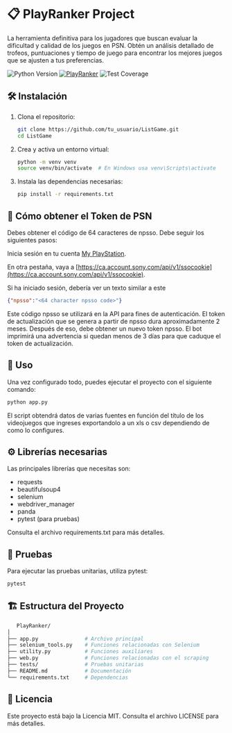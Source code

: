 # 📋 PlayRanker Project

La herramienta definitiva para los jugadores que buscan evaluar la dificultad y calidad de los juegos en PSN. Obtén un análisis detallado de trofeos, puntuaciones y tiempo de juego para encontrar los mejores juegos que se ajusten a tus preferencias.

![Python Version](https://img.shields.io/badge/python-3.12%2B-blue)
[![PlayRanker](https://github.com/rafacc87/PlayRanker/actions/workflows/python-app.yml/badge.svg)](https://github.com/rafacc87/PlayRanker/actions/workflows/python-app.yml)
![Test Coverage](https://img.shields.io/codecov/c/github/rafacc87/PlayRanker)

## 🛠️ Instalación

1. Clona el repositorio:
   ```bash
   git clone https://github.com/tu_usuario/ListGame.git
   cd ListGame
   ```
2. Crea y activa un entorno virtual:
   ```bash
   python -m venv venv
   source venv/bin/activate  # En Windows usa venv\Scripts\activate
   ```
3. Instala las dependencias necesarias:
   ```bash
   pip install -r requirements.txt
   ```

## 🔑 Cómo obtener el Token de PSN
Debes obtener el código de 64 caracteres de npsso. Debe seguir los siguientes pasos:

Inicia sesión en tu cuenta [My PlayStation](https://www.playstation.com/).

En otra pestaña, vaya a [https://ca.account.sony.com/api/v1/ssocookie](https://ca.account.sony.com/api/v1/ssocookie).

Si ha iniciado sesión, debería ver un texto similar a este

```json
{"npsso":"<64 character npsso code>"}
```
Este código npsso se utilizará en la API para fines de autenticación. El token de actualización que se genera a partir de npsso dura aproximadamente 2 meses. Después de eso, debe obtener un nuevo token npsso. El bot imprimirá una advertencia si quedan menos de 3 días para que caduque el token de actualización.
## 🚀 Uso
Una vez configurado todo, puedes ejecutar el proyecto con el siguiente comando:

   ```bash
   python app.py
   ```
El script obtendrá datos de varias fuentes en función del título de los videojuegos que ingreses exportandolo a un xls o csv dependiendo de como lo configures.

## ⚙️ Librerías necesarias
Las principales librerías que necesitas son:

- requests
- beautifulsoup4
- selenium
- webdriver_manager
- panda
- pytest (para pruebas)

Consulta el archivo requirements.txt para más detalles.

## 🧪 Pruebas
Para ejecutar las pruebas unitarias, utiliza pytest:

   ```bash
   pytest
   ```
## 🏗️ Estructura del Proyecto
   ```bash
      PlayRanker/
   │
   ├── app.py               # Archivo principal
   ├── selenium_tools.py    # Funciones relacionadas con Selenium
   ├── utility.py           # Funciones auxiliares
   ├── web.py               # Funciones relacionadas con el scraping
   ├── tests/               # Pruebas unitarias
   ├── README.md            # Documentación
   └── requirements.txt     # Dependencias
   ```

## 📝 Licencia
Este proyecto está bajo la Licencia MIT. Consulta el archivo LICENSE para más detalles.
